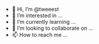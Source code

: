- 👋 Hi, I’m @tweeest
- 👀 I’m interested in ...
- 🌱 I’m currently learning ...
- 💞️ I’m looking to collaborate on ...
- 📫 How to reach me ...

<!---
tweeest/tweeest is a ✨ special ✨ repository because its `README.md` (this file) appears on your GitHub profile.
You can click the Preview link to take a look at your changes.
--->
